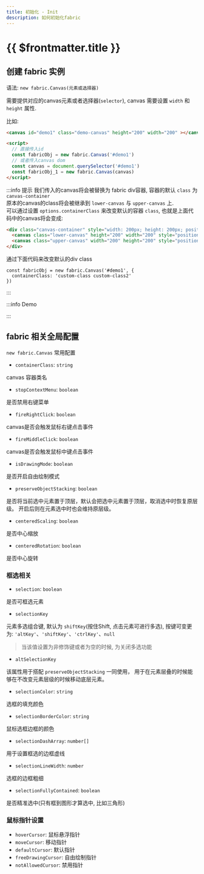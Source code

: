 ```yaml
---
title: 初始化 - Init
description: 如何初始化fabric
---
```

<style>
.demo-canvas {
  border: 1px solid var(--vp-c-divider-light);
}
</style>

# {{ $frontmatter.title }}

## 创建 fabric 实例

语法: `new fabric.Canvas(元素或选择器)`

需要提供对应的canvas元素或者选择器(`selector`), canvas 需要设置 `width` 和 `height` 属性.

比如:

```html
<canvas id="demo1" class="demo-canvas" height="200" width="200" ></canvas>

<script>
  // 直接传入id
  const fabricObj = new fabric.Canvas('#demo1')
  // 或者传入canvas dom
  const canvas = document.querySelector('#demo1')
  const fabricObj_1 = new fabric.Canvas(canvas)
</script>
```

:::info 提示
我们传入的canvas将会被替换为 fabric div容器, 容器的默认 `class` 为 `canvas-container`  
原本的canvas的class将会被继承到 `lower-canvas` 与 `upper-canvas` 上.  
可以通过设置 `options.containerClass` 来改变默认的容器 `class`, 也就是上面代码中的canvas将会变成:
```html
<div class="canvas-container" style="width: 200px; height: 200px; position: relative; user-select: none;">
  <canvas class="lower-canvas" height="200" width="200" style="position: absolute; width: 200px; height: 200px; left: 0px; top: 0px; touch-action: none; user-select: none;"></canvas>
  <canvas class="upper-canvas" width="200" height="200" style="position: absolute; width: 200px; height: 200px; left: 0px; top: 0px; touch-action: none; user-select: none; cursor: default;"></canvas>
</div>
```
通过下面代码来改变默认的div class
```ts{2}
const fabricObj = new fabric.Canvas('#demo1', {
  containerClass: 'custom-class custom-class2'
})
```
:::


:::info Demo
<div class="playground">
  <canvas ref="demo1"  height="200" width="200" ></canvas>
</div>
:::

<script setup lang="ts">
import { fabric } from 'fabric'
import { ref, onMounted } from 'vue'

const demo1 = ref()

onMounted(() => {
  const r = new fabric.Rect({ width: 20, height: 20, fill: '#e9e9e9' })

  const c = new fabric.Circle({ radius: 30, left: 33 })


  const f1 = new fabric.Canvas(demo1.value, {
    containerClass: 'demo-canvas',
    selectionKey: 'ctrlKey'
  })

  f1.add(r, c)
})

</script>

## fabric 相关全局配置

`new fabric.Canvas` 常用配置

+ `containerClass`: `string`

canvas 容器类名

+ `stopContextMenu`: `boolean`

是否禁用右键菜单

+ `fireRightClick`: `boolean`

canvas是否会触发鼠标右键点击事件

+ `fireMiddleClick`: `boolean`

canvas是否会触发鼠标中键点击事件

+ `isDrawingMode`: `boolean`

是否开启自由绘制模式

+ `preserveObjectStacking`: `boolean`

是否将当前选中元素置于顶层，默认会把选中元素置于顶层，取消选中时恢复原层级。
开启后则在元素选中时也会维持原层级。

+ `centeredScaling`: `boolean`

是否中心缩放

+ `centeredRotation`: `boolean`

是否中心旋转

### 框选相关

+ `selection`: `boolean`

是否可框选元素

+ `selectionKey`

元素多选组合键, 默认为 `shiftKey`(按住Shift, 点击元素可进行多选), 按键可变更为:
`'altKey'`、`'shiftKey'`、`'ctrlKey'`、`null`

> 当该值设置为非修饰键或者为空的时候, 为关闭多选功能

+ `altSelectionKey`

该属性用于搭配 `preserveObjectStacking` 一同使用， 用于在元素层叠的时候能够在不改变元素层级的时候移动底层元素。

+ `selectionColor`: `string`

选框的填充颜色

+ `selectionBorderColor`: `string`

鼠标选框边框的颜色

+ `selectionDashArray`: `number[]`

用于设置框选的边框虚线

+ `selectionLineWidth`: `number`

选框的边框粗细

+ `selectionFullyContained`: `boolean`

是否精准选中(只有框到图形才算选中, 比如三角形)

### 鼠标指针设置

+ `hoverCursor`: 鼠标悬浮指针
+ `moveCursor`: 移动指针
+ `defaultCursor`: 默认指针
+ `freeDrawingCursor`: 自由绘制指针
+ `notAllowedCursor`: 禁用指针
